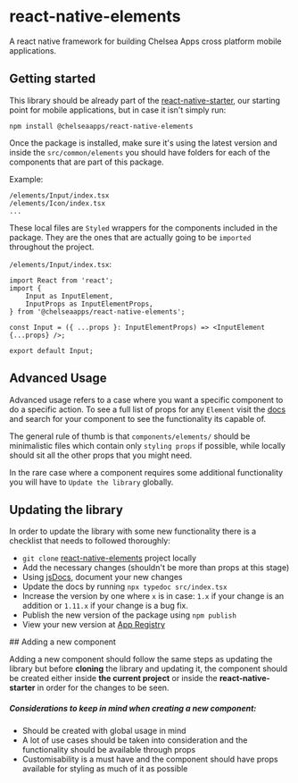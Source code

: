 # react-native-elements

A react native framework for building Chelsea Apps cross platform mobile applications.

## Getting started

This library should be already part of the [react-native-starter](https://github.com/chelsea-apps/react-native-starter), our starting point for mobile applications, but in case it isn't simply run:

```
npm install @chelseaapps/react-native-elements
```

Once the package is installed, make sure it's using the latest version and inside the `src/common/elements` you should have folders for each of the components that are part of this package.

Example:

```
/elements/Input/index.tsx
/elements/Icon/index.tsx
...
```

These local files are `Styled` wrappers for the components included in the package. They are the ones that are actually going to be `imported` throughout the project.

`/elements/Input/index.tsx`:

```
import React from 'react';
import {
	Input as InputElement,
	InputProps as InputElementProps,
} from '@chelseaapps/react-native-elements';

const Input = ({ ...props }: InputElementProps) => <InputElement {...props} />;

export default Input;
```

## Advanced Usage

Advanced usage refers to a case where you want a specific component to do a specific action. To see a full list of props for any `Element` visit
the [docs]() and search for your component to see the functionality its capable of.

The general rule of thumb is that `components/elements/` should be minimalistic files which contain only `styling props` if possible, while locally should sit all the other props that you might need.

In the rare case where a component requires some additional functionality you will have to `Update the library` globally.

## Updating the library

In order to update the library with some new functionality there is a checklist that needs to followed thoroughly:

- `git clone` [react-native-elements](https://github.com/chelsea-apps/react-native-elements) project locally
- Add the necessary changes (shouldn't be more than props at this stage)
- Using [jsDocs](https://jsdoc.app/), document your new changes
- Update the docs by running `npx typedoc src/index.tsx`
- Increase the version by one where `x` is in case: `1.x` if your change is an addition or `1.11.x` if your change is a bug fix.
- Publish the new version of the package using `npm publish`
- View your new version at [App Registry](http://registry.chelsea-apps.com:4873/-/web/detail/@chelsea-apps/react-native-elements)

## Adding a new component

Adding a new component should follow the same steps as updating the library but before **cloning** the library and updating it, the component should be created either inside **the current project** or inside the **react-native-starter** in order for the changes to be seen.

##### Considerations to keep in mind when creating a new component:

- Should be created with global usage in mind
- A lot of use cases should be taken into consideration and the functionality should be available through props
- Customisability is a must have and the component should have props available for styling as much of it as possible
